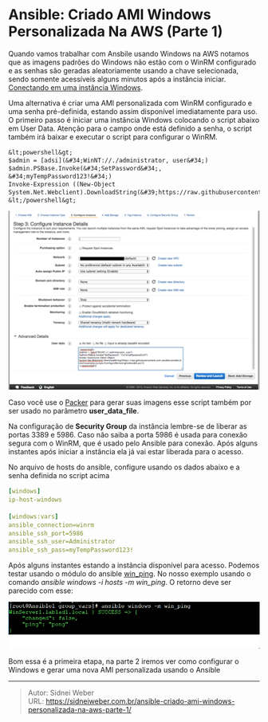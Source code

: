 # Ansible: Criado AMI Windows Personalizada Na AWS (Parte 1)


Quando vamos trabalhar com Ansbile usando Windows na AWS notamos que as imagens padrões do Windows não estão com o WinRM configurado e as senhas são geradas aleatoriamente usando a chave selecionada, sendo somente acessíveis alguns minutos após a instância iniciar. [Conectando em uma instância Windows](https://docs.aws.amazon.com/AWSEC2/latest/WindowsGuide/connecting_to_windows_instance.html).

Uma alternativa é criar uma AMI personalizada com WinRM configurado e uma senha pré-definida, estando assim disponível imediatamente para uso. O primeiro passo é iniciar uma instância Windows colocando o script abaixo em User Data. Atenção para o campo onde está definido a senha, o script também irá baixar e executar o script para configurar o WinRM.

```
&lt;powershell&gt;
$admin = [adsi](&#34;WinNT://./administrator, user&#34;)
$admin.PSBase.Invoke(&#34;SetPassword&#34;, &#34;myTempPassword123!&#34;)
Invoke-Expression ((New-Object System.Net.Webclient).DownloadString(&#39;https://raw.githubusercontent.com/ansible/ansible/devel/examples/scripts/ConfigureRemotingForAnsible.ps1&#39;))
&lt;/powershell&gt;
```

![UserData](/img/aws-ami/user-data.png)

Caso você use o [Packer](https://www.packer.io) para gerar suas imagens esse script também por ser usado no parâmetro **user_data_file**.

Na configuração de **Security Group** da instância lembre-se de liberar as portas 3389 e 5986. Caso não saiba a porta 5986 é usada para conexão segura com o WinRM, que é usado pelo Ansible para conexão. Após alguns instantes após iniciar a instância ela já vai estar liberada para o acesso.

No arquivo de hosts do ansible, configure usando os dados abaixo e a senha definida no script acima

```yaml
[windows]
ip-host-windows

[windows:vars]
ansible_connection=winrm
ansible_ssh_port=5986
ansible_ssh_user=Administrator
ansible_ssh_pass=myTempPassword123!
```

Após alguns instantes estando a instância disponível para acesso. Podemos testar usando o módulo do ansible [win_ping](https://docs.ansible.com/ansible/latest/modules/win_ping_module.html). No nosso exemplo usando o comando *ansible windows -i hosts -m win_ping*. O retorno deve ser parecido com esse:

![Win Ping](/img/aws-ami/win-ping.png) 

Bom essa é a primeira etapa, na parte 2 iremos ver como configurar o Windows e gerar uma nova AMI personalizada usando o Ansible


---

> Autor: Sidnei Weber  
> URL: https://sidneiweber.com.br/ansible-criado-ami-windows-personalizada-na-aws-parte-1/  

